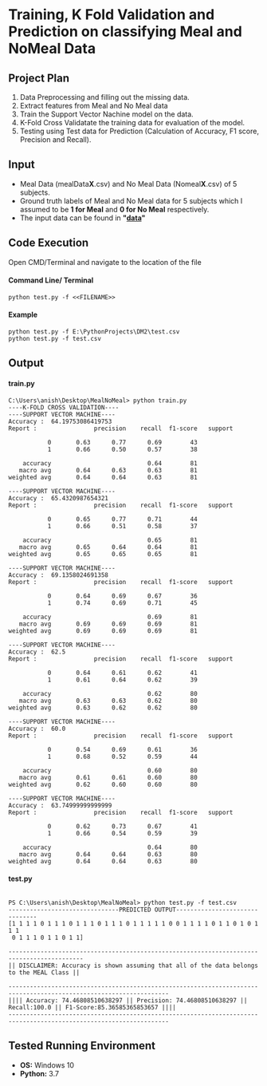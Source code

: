 # Training, K Fold Validation and Prediction on classifying Meal and NoMeal Data

## Project Plan
1.	Data Preprocessing and filling out the missing data.
2. 	Extract features from Meal and No Meal data
3.	Train the Support Vector Nachine model on the data.
4. 	K-Fold Cross Validatate the training data for evaluation of the model.
5. 	Testing using Test data for Prediction (Calculation of Accuracy, F1 score, Precision and Recall).


## Input
- Meal Data (mealData**X**.csv) and No Meal Data (Nomeal**X**.csv) of 5 subjects.
- Ground truth labels of Meal and No Meal data for 5 subjects which I assumed to be **1 for Meal** and **0 for No Meal** respectively.
- The input data can be found in **"[data](data)"**

## Code Execution
Open CMD/Terminal and navigate to the location of the file

#### Command Line/ Terminal
```
python test.py -f <<FILENAME>>
```
#### Example
```
python test.py -f E:\PythonProjects\DM2\test.csv
python test.py -f test.csv
```


## Output

#### train.py
```
C:\Users\anish\Desktop\MealNoMeal> python train.py
----K-FOLD CROSS VALIDATION----
----SUPPORT VECTOR MACHINE----
Accuracy :  64.19753086419753
Report :                precision    recall  f1-score   support

           0       0.63      0.77      0.69        43
           1       0.66      0.50      0.57        38

    accuracy                           0.64        81
   macro avg       0.64      0.63      0.63        81
weighted avg       0.64      0.64      0.63        81

----SUPPORT VECTOR MACHINE----
Accuracy :  65.4320987654321
Report :                precision    recall  f1-score   support

           0       0.65      0.77      0.71        44
           1       0.66      0.51      0.58        37

    accuracy                           0.65        81
   macro avg       0.65      0.64      0.64        81
weighted avg       0.65      0.65      0.65        81

----SUPPORT VECTOR MACHINE----
Accuracy :  69.1358024691358
Report :                precision    recall  f1-score   support

           0       0.64      0.69      0.67        36
           1       0.74      0.69      0.71        45

    accuracy                           0.69        81
   macro avg       0.69      0.69      0.69        81
weighted avg       0.69      0.69      0.69        81

----SUPPORT VECTOR MACHINE----
Accuracy :  62.5
Report :                precision    recall  f1-score   support

           0       0.64      0.61      0.62        41
           1       0.61      0.64      0.62        39

    accuracy                           0.62        80
   macro avg       0.63      0.63      0.62        80
weighted avg       0.63      0.62      0.62        80

----SUPPORT VECTOR MACHINE----
Accuracy :  60.0
Report :                precision    recall  f1-score   support

           0       0.54      0.69      0.61        36
           1       0.68      0.52      0.59        44

    accuracy                           0.60        80
   macro avg       0.61      0.61      0.60        80
weighted avg       0.62      0.60      0.60        80

----SUPPORT VECTOR MACHINE----
Accuracy :  63.74999999999999
Report :                precision    recall  f1-score   support

           0       0.62      0.73      0.67        41
           1       0.66      0.54      0.59        39

    accuracy                           0.64        80
   macro avg       0.64      0.64      0.63        80
weighted avg       0.64      0.64      0.63        80
```

#### test.py
```

PS C:\Users\anish\Desktop\MealNoMeal> python test.py -f test.csv
-------------------------------PREDICTED OUTPUT-------------------------------
[1 1 1 1 0 1 1 1 0 1 1 1 0 1 1 1 0 1 1 1 1 1 0 0 1 1 1 1 0 1 1 0 1 0 1 1 1
 0 1 1 1 0 1 1 0 1 1]

-------------------------------------------------------------------------------------------
|| DISCLAIMER: Accuracy is shown assuming that all of the data belongs to the MEAL Class ||

-------------------------------------------------------------------------------------------------------------------
|||| Accuracy: 74.46808510638297 || Precision: 74.46808510638297 || Recall:100.0 || F1-Score:85.36585365853657 ||||
-------------------------------------------------------------------------------------------------------------------
```

## Tested Running Environment
- **OS:** Windows 10
- **Python:** 3.7